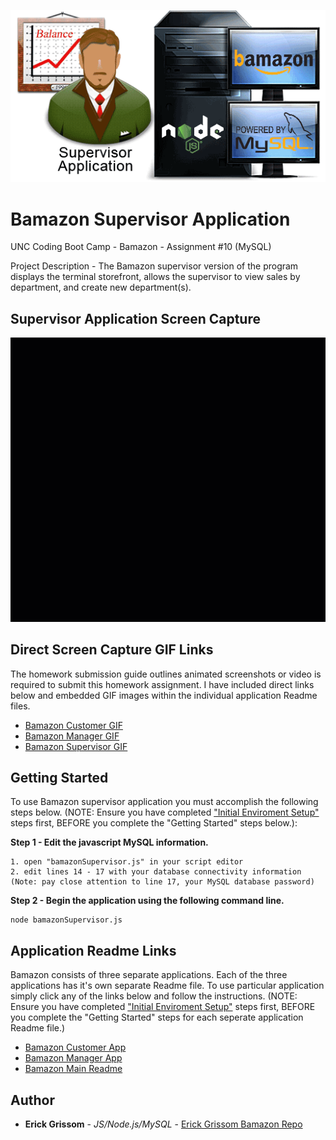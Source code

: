 <p align="center">
<img src="https://github.com/GrissomErick/Bamazon/blob/master/images/bamazonSupervisor.png?raw=true" alt="Project logo"></img>
</p>


# Bamazon Supervisor Application
 UNC Coding Boot Camp - Bamazon - Assignment #10 (MySQL)
 <p></p>
 
Project Description - The Bamazon supervisor version of the program displays the terminal storefront, allows the supervisor to view sales by department, and create new department(s).

## Supervisor Application Screen Capture
<img src="https://github.com/GrissomErick/Bamazon/blob/master/images/BamazonSupervisor.gif?raw=true" alt="Customer App GIF"></img>
</p>

## Direct Screen Capture GIF Links
The homework submission guide outlines animated screenshots or video is required to submit this homework assignment. I have included direct links below and embedded GIF images within the individual application Readme files.

* <a href="http://s3.amazonaws.com/ewg.uncbc/Bamazon/BamazonCustomer.gif" target="_blank">Bamazon Customer GIF</a>
* <a href="http://s3.amazonaws.com/ewg.uncbc/Bamazon/BamazonManager.gif" target="_blank">Bamazon Manager GIF</a>
* <a href="http://s3.amazonaws.com/ewg.uncbc/Bamazon/BamazonSupervisor.gif" target="_blank">Bamazon Supervisor GIF</a>

## Getting Started
To use Bamazon supervisor application you must accomplish the following steps below. (NOTE: Ensure you have completed ["Initial Enviroment Setup"](https://github.com/GrissomErick/Bamazon#initial-environment-setup) steps first, BEFORE you complete the "Getting Started" steps below.):

**Step 1 - Edit the javascript MySQL information.**
```
1. open "bamazonSupervisor.js" in your script editor
2. edit lines 14 - 17 with your database connectivity information
(Note: pay close attention to line 17, your MySQL database password)
```
**Step 2 - Begin the application using the following command line.**
```
node bamazonSupervisor.js
```

## Application Readme Links
Bamazon consists of three separate applications. Each of the three applications has it's own separate Readme file. To use particular  application simply click any of the links below and follow the instructions. (NOTE: Ensure you have completed ["Initial Enviroment Setup"](https://github.com/GrissomErick/Bamazon#initial-environment-setup) steps first, BEFORE you complete the "Getting Started" steps for each seperate application Readme file.)

* [Bamazon Customer App](https://github.com/GrissomErick/Bamazon/blob/master/appdocs/Customer.md)
* [Bamazon Manager App](https://github.com/GrissomErick/Bamazon/blob/master/appdocs/Manager.md)
* [Bamazon Main Readme](https://github.com/GrissomErick/Bamazon)

## Author

* **Erick Grissom** - *JS/Node.js/MySQL* - [Erick Grissom Bamazon Repo](https://github.com/GrissomErick/Bamazon)


